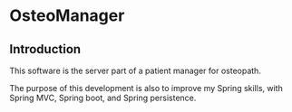 OsteoManager
============

Introduction
------------

This software is the server part of a patient manager for osteopath.

The purpose of this development is also to improve my Spring skills,
with Spring MVC, Spring boot, and Spring persistence.
